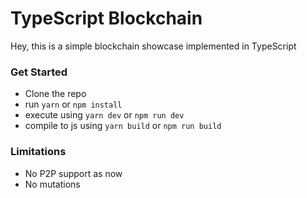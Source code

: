 # TypeScript Blockchain

Hey, this is a simple blockchain showcase implemented in TypeScript

### Get Started

- Clone the repo
- run `yarn` or `npm install`
- execute using `yarn dev` or `npm run dev`
- compile to js using `yarn build` or `npm run build`

### Limitations

- No P2P support as now
- No mutations